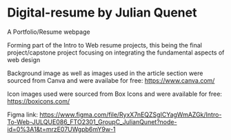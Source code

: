 # Digital-resume by Julian Quenet

A Portfolio/Resume webpage

Forming part of the Intro to Web resume projects, this being the final project/capstone project focusing on integrating the fundamental aspects of web design  

Background image as well as images used in the article section were sourced from Canva and were availabe for free: https://www.canva.com/

Icon images used were sourced from Box Icons and were available for free: https://boxicons.com/

Figma link: https://www.figma.com/file/RyxX7nEQZSgICYagWmAZGk/Intro-To-Web-JULQUE086_FTO2301_GroupC_JulianQunet?node-id=0%3A1&t=mrzE07UWgpb6mY9w-1
